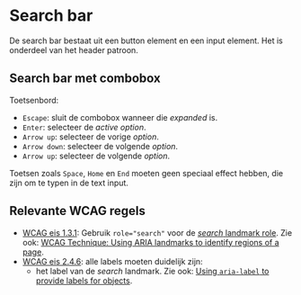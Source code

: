 <!-- @license CC0-1.0 -->

# Search bar

De search bar bestaat uit een button element en een input element. Het is onderdeel van het header patroon.

## Search bar met combobox

Toetsenbord:

- `Escape`: sluit de combobox wanneer die _expanded_ is.
- `Enter`: selecteer de _active option_.
- `Arrow up`: selecteer de vorige _option_.
- `Arrow down`: selecteer de volgende _option_.
- `Arrow up`: selecteer de volgende _option_.

Toetsen zoals `Space`, `Home` en `End` moeten geen speciaal effect hebben, die zijn om te typen in de text input.

## Relevante WCAG regels

- [WCAG eis 1.3.1](https://www.w3.org/TR/WCAG21/#info-and-relationships): Gebruik `role="search"` voor de [_search_ landmark role](https://www.w3.org/TR/wai-aria-1.2/#search). Zie ook: [WCAG Technique: Using ARIA landmarks to identify regions of a page](https://www.w3.org/WAI/WCAG21/Techniques/aria/ARIA11).
- [WCAG eis 2.4.6](https://www.w3.org/TR/WCAG21/#headings-and-labels): alle labels moeten duidelijk zijn:
  - het label van de _search_ landmark. Zie ook: [Using `aria-label` to provide labels for objects](https://www.w3.org/WAI/WCAG21/Techniques/aria/ARIA5).
